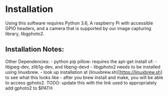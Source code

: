 # Installation

Using this software requires Python 3.6, A raspberry Pi with accessible GPIO headers, and a camera that is supported by our image capturing library, libgphoto2.

## Installation Notes:

Other Dependencies:
	- python pip pillow: requires the apt-get install of:
		- libjpeg-dev, zlib1g-dev, and libpng-devd
	- libgphoto2 needs to be installed using linuxbrew.
		- look up installation at (linuxbrew.sh)[https://linuxbrew.sh] to see what this looks like
	- after you brew install and make, you will be able to access gphoto2. TODO: update this with the link used to appropriately add gphoto2 to $PATH

